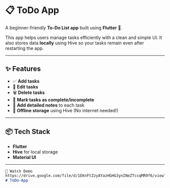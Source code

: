# 📋 ToDo App

A beginner-friendly **To-Do List app** built using **Flutter** 🧁.

This app helps users manage tasks efficiently with a clean and simple UI. It also stores data **locally** using Hive so your tasks remain even after restarting the app.

---

## ✨ Features

- ✅ **Add tasks**
- 📝 **Edit tasks**
- 🗑️ **Delete tasks**
- 📌 **Mark tasks as complete/incomplete**
- 📄 **Add detailed notes** to each task
- 💾 **Offline storage** using Hive (No internet needed!)

---

## 📦 Tech Stack

- **Flutter**
- **Hive** for local storage
- **Material UI**

---

```md
🎥 Watch Demo
https://drive.google.com/file/d/1EKnFtZzyAYazHGHG3ynINeZTccqMR9f6/view?usp=drive_link# ToDo-App
# ToDo-App
